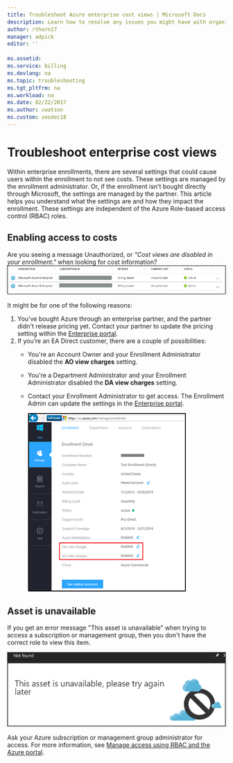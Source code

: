 ```yaml
---
title: Troubleshoot Azure enterprise cost views | Microsoft Docs
description: Learn how to resolve any issues you might have with organizational cost views within the Azure portal.  
author: rthorn17
manager: adpick
editor: ''

ms.assetid: 
ms.service: billing
ms.devlang: na
ms.topic: troubleshooting
ms.tgt_pltfrm: na
ms.workload: na
ms.date: 02/22/2017
ms.author: cwatson
ms.custom: seodec18
---
```


# Troubleshoot enterprise cost views

Within enterprise enrollments, there are several settings that could cause users within the enrollment to not see costs.  These settings are managed by the enrollment administrator. Or, if the enrollment isn't bought directly through Microsoft, the settings are managed by the partner.  This article helps you understand what the settings are and how they impact the enrollment. These settings are independent of the Azure Role-based access control (RBAC) roles.

## Enabling access to costs

Are you seeing a message Unauthorized, or *"Cost views are disabled in your enrollment."* when looking for cost information?
![Screenshot that shows "unauthorized" in Current Cost field for subscription.](media/billing-enterprise-mgmt-groups/unauthorized.png)

It might be for one of the following reasons:

1. You’ve bought Azure through an enterprise partner, and the partner didn't release pricing yet. Contact your partner to update the pricing setting within the [Enterprise portal](https://ea.azure.com).
2. If you’re an EA Direct customer, there are a couple of possibilities:
    * You're an Account Owner and your Enrollment Administrator disabled the **AO view charges** setting.  
    * You're a Department Administrator and your Enrollment Administrator disabled the **DA view charges** setting.
    * Contact your Enrollment Administrator to get access. The Enrollment Admin can update the settings in the [Enterprise portal](https://ea.azure.com/manage/enrollment).

      ![Screenshot that shows the Enterprise Portal Settings for view charges.](media/billing-enterprise-mgmt-groups/ea-portal-settings.png)

## Asset is unavailable

If you get an error message "This asset is unavailable" when trying to access a subscription or management group, then you don't have the correct role to view this item.  

![Screenshot that shows "asset is unavailable" message.](media/billing-enterprise-mgmt-groups/asset-not-found.png)

Ask your Azure subscription or management group administrator for access. For more information, see [Manage access using RBAC and the Azure portal](../role-based-access-control/role-assignments-portal.md).
